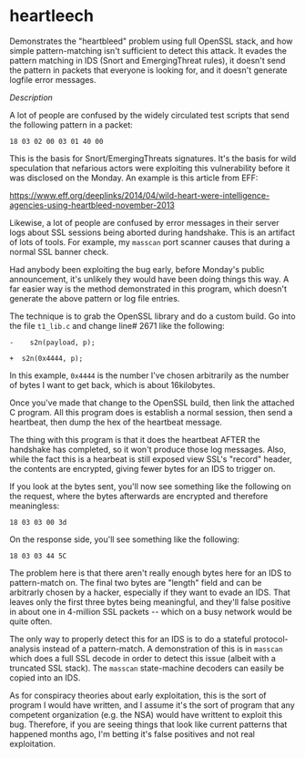 heartleech
==========

Demonstrates the "heartbleed" problem using full OpenSSL stack, and how simple
pattern-matching isn't sufficient to detect this attack. It evades the pattern
matching in IDS (Snort and EmergingThreat rules), it doesn't send the pattern
in packets that everyone is looking for, and it doesn't generate logfile error
messages.


*Description*


A lot of people are confused by the widely circulated test scripts that send the
following pattern in a packet:

  `18 03 02 00 03 01 40 00`
  
This is the basis for Snort/EmergingThreats signatures. It's the basis for wild
speculation that nefarious actors were exploiting this vulnerability before
it was disclosed on the Monday. An example is this article from EFF:
  
  https://www.eff.org/deeplinks/2014/04/wild-heart-were-intelligence-agencies-using-heartbleed-november-2013
  
Likewise, a lot of people are confused by error messages in their server logs
about SSL sessions being aborted during handshake. This is an artifact of lots
of tools. For example, my `masscan` port scanner causes that during a normal
SSL banner check.


Had anybody been exploiting the bug early, before Monday's public announcement,
it's unlikely they would have been doing things this way. A far easier way is the
method demonstrated in this program, which doesn't generate the above pattern
or log file entries.

The technique is to grab the OpenSSL library and do a custom build. Go into the
file `t1_lib.c` and change line# 2671 like the following:

  `- 	s2n(payload, p);`
  
  `+  s2n(0x4444, p);`

In this example, `0x4444` is the number I've chosen arbitrarily as the number
of bytes I want to get back, which is about 16kilobytes.

Once you've made that change to the OpenSSL build, then link the attached C
program. All this program does is establish a normal session, then send a heartbeat,
then dump the hex of the heartbeat message.

The thing with this program is that it does the heartbeat AFTER the handshake has
completed, so it won't produce those log messages. Also, while the fact this is 
a hearbeat is still exposed view SSL's "record" header, the contents are encrypted,
giving fewer bytes for an IDS to trigger on.

If you look at the bytes sent, you'll now see something like the following on the
request, where the bytes afterwards are encrypted and therefore meaningless:

  `18 03 03 00 3d`
  
On the response side, you'll see something like the following:

  `18 03 03 44 5C`
  
The problem here is that there aren't really enough bytes here for an IDS to pattern-match
on. The final two bytes are "length" field and can be arbitrarly chosen by a hacker, especially
if they want to evade an IDS. That leaves only the first three bytes being meaningful,
and they'll false positive in about one in 4-million SSL packets -- which on a busy network
would be quite often.

The only way to properly detect this for an IDS is to do a stateful protocol-analysis instead
of a pattern-match. A demonstration of this is in `masscan` which does a full SSL decode in
order to detect this issue (albeit with a truncated SSL stack). The `masscan` state-machine
decoders can easily be copied into an IDS.

As for conspiracy theories about early exploitation, this is the sort of program I would have
written, and I assume it's the sort of program that any competent organization (e.g. the NSA)
would have writtent to exploit this bug. Therefore, if you are seeing things that look like
current patterns that happened months ago, I'm betting it's false positives and not real
exploitation.


